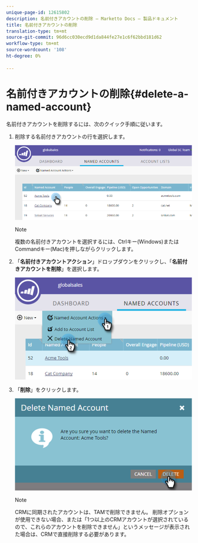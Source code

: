 ```yaml
---
unique-page-id: 12615802
description: 名前付きアカウントの削除 — Marketto Docs — 製品ドキュメント
title: 名前付きアカウントの削除
translation-type: tm+mt
source-git-commit: 96d6cc030ecd9d1da844fe27e1c6f62bbd181d62
workflow-type: tm+mt
source-wordcount: '108'
ht-degree: 0%

---
```



# 名前付きアカウントの削除{#delete-a-named-account}

名前付きアカウントを削除するには、次のクイック手順に従います。

1. 削除する名前付きアカウントの行を選択します。

   ![](assets/seven-1.png)

   >[!NOTE]
   >
   >複数の名前付きアカウントを選択するには、Ctrlキー(Windows)またはCommandキー(Mac)を押しながらクリックします。

1. 「**名前付きアカウントアクション**」ドロップダウンをクリックし、「**名前付きアカウントを削除**」を選択します。

   ![](assets/eight-1.png)

1. 「**削除**」をクリックします。

   ![](assets/nine-1.png)

   >[!NOTE]
   >
   >CRMに同期されたアカウントは、TAMで削除できません。 削除オプションが使用できない場合、または「1つ以上のCRMアカウントが選択されているので、これらのアカウントを削除できません」というメッセージが表示された場合は、CRMで直接削除する必要があります。
